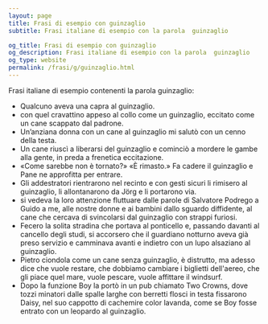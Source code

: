 ```yaml
---
layout: page
title: Frasi di esempio con guinzaglio 
subtitle: Frasi italiane di esempio con la parola  guinzaglio

og_title: Frasi di esempio con guinzaglio 
og_description: Frasi italiane di esempio con la parola  guinzaglio
og_type: website
permalink: /frasi/g/guinzaglio.html
---
```


Frasi italiane di esempio contenenti la parola guinzaglio:


- Qualcuno aveva una capra al guinzaglio.
- con quel cravattino appeso al collo come un guinzaglio, eccitato come un cane scappato dal padrone.
- Un’anziana donna con un cane al guinzaglio mi salutò con un cenno della testa.
- Un cane riuscì a liberarsi del guinzaglio e cominciò a mordere le gambe alla gente, in preda a frenetica eccitazione.
- «Come sarebbe non è tornato?» «È rimasto.» Fa cadere il guinzaglio e Pane ne approfitta per entrare.
- Gli addestratori rientrarono nel recinto e con gesti sicuri li rimisero al guinzaglio, li allontanarono da Jörg e li portarono via.
- si vedeva la loro attenzione fluttuare dalle parole di Salvatore Podrego a Guido a me, alle nostre donne e ai bambini dallo sguardo diffidente, al cane che cercava di svincolarsi dal guinzaglio con strappi furiosi.
- Fecero la solita stradina che portava al ponticello e, passando davanti al cancello degli studi, si accorsero che il guardiano notturno aveva già preso servizio e camminava avanti e indietro con un lupo alsaziano al guinzaglio.
- Pietro ciondola come un cane senza guinzaglio, è distrutto, ma adesso dice che vuole restare, che dobbiamo cambiare i biglietti dell'aereo, che gli piace quel mare, vuole pescare, vuole affittare il windsurf.
- Dopo la funzione Boy la portò in un pub chiamato Two Crowns, dove tozzi minatori dalle spalle larghe con berretti flosci in testa fissarono Daisy, nel suo cappotto di cachemire color lavanda, come se Boy fosse entrato con un leopardo al guinzaglio.
